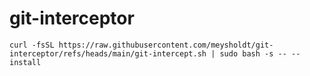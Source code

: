 # git-interceptor

```
curl -fsSL https://raw.githubusercontent.com/meysholdt/git-interceptor/refs/heads/main/git-intercept.sh | sudo bash -s -- --install
```